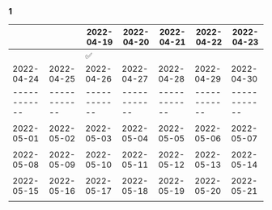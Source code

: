 ### 1 

|            |            | 2022-04-19 | 2022-04-20 | 2022-04-21 | 2022-04-22 | 2022-04-23 |
|------------|------------|------------|------------|------------|------------|------------|
|            |            |     ✅️     |            |            |            |            |
| 2022-04-24 | 2022-04-25 | 2022-04-26 | 2022-04-27 | 2022-04-28 | 2022-04-29 | 2022-04-30 |
|------------|------------|------------|------------|------------|------------|------------|
|            |            |            |            |            |            |            |
| 2022-05-01 | 2022-05-02 | 2022-05-03 | 2022-05-04 | 2022-05-05 | 2022-05-06 | 2022-05-07 |
|            |            |            |            |            |            |            |
| 2022-05-08 | 2022-05-09 | 2022-05-10 | 2022-05-11 | 2022-05-12 | 2022-05-13 | 2022-05-14 |
|            |            |            |            |            |            |            |
| 2022-05-15 | 2022-05-16 | 2022-05-17 | 2022-05-18 | 2022-05-19 | 2022-05-20 | 2022-05-21 |
|            |            |            |            |            |            |            |
